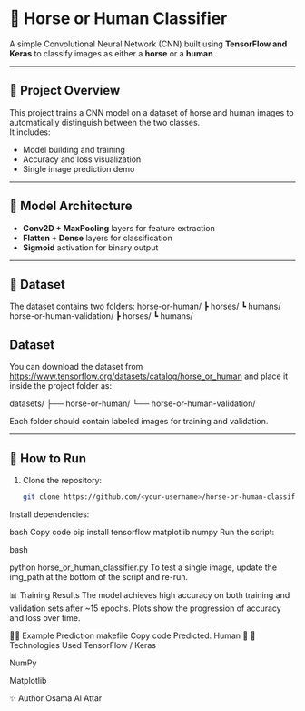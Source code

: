 # 🧠 Horse or Human Classifier

A simple Convolutional Neural Network (CNN) built using **TensorFlow and Keras** to classify images as either a **horse** or a **human**.

---

## 🚀 Project Overview
This project trains a CNN model on a dataset of horse and human images to automatically distinguish between the two classes.  
It includes:
- Model building and training
- Accuracy and loss visualization
- Single image prediction demo

---

## 🧩 Model Architecture
- **Conv2D + MaxPooling** layers for feature extraction  
- **Flatten + Dense** layers for classification  
- **Sigmoid** activation for binary output  

---

## 📂 Dataset
The dataset contains two folders:
horse-or-human/
┣ horses/
┗ humans/
horse-or-human-validation/
┣ horses/
┗ humans/

## Dataset
You can download the dataset from https://www.tensorflow.org/datasets/catalog/horse_or_human
and place it inside the project folder as:

datasets/
├── horse-or-human/
└── horse-or-human-validation/

Each folder should contain labeled images for training and validation.

---

## 🧪 How to Run
1. Clone the repository:
   ```bash
   git clone https://github.com/<your-username>/horse-or-human-classifier.git
Install dependencies:

bash
Copy code
pip install tensorflow matplotlib numpy
Run the script:

bash

python horse_or_human_classifier.py
To test a single image, update the img_path at the bottom of the script and re-run.

📊 Training Results
The model achieves high accuracy on both training and validation sets after ~15 epochs.
Plots show the progression of accuracy and loss over time.

🧍🐴 Example Prediction
makefile
Copy code
Predicted: Human 🧍
🧰 Technologies Used
TensorFlow / Keras

NumPy

Matplotlib

✨ Author
Osama Al Attar
